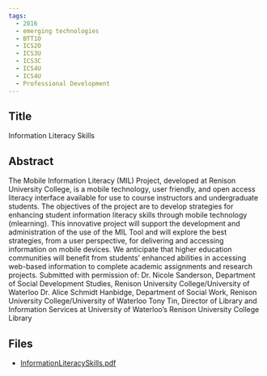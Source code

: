 ```yaml
---
tags:
  - 2016
  - emerging technologies
  - BTT1O
  - ICS2O
  - ICS3U
  - ICS3C
  - ICS4U
  - ICS4U
  - Professional Development
---
```

    
## Title

Information Literacy Skills

## Abstract

The Mobile Information Literacy (MIL) Project, developed at Renison University College, is a mobile technology, user friendly, and open access
literacy interface available for use to course instructors and undergraduate students. The objectives of the project are to develop strategies for enhancing student information literacy skills through mobile technology (mlearning). This innovative project will support the development and administration of the use of the MIL Tool and will explore the best strategies, from a user perspective, for delivering and accessing
information on mobile devices. We anticipate that higher education communities will benefit from students’ enhanced abilities in accessing web-based information to complete academic assignments and research projects.
Submitted with permission of:
Dr. Nicole Sanderson, Department of Social Development Studies, Renison University College/University of Waterloo
Dr. Alice Schmidt Hanbidge, Department of Social Work, Renison University College/University of Waterloo
Tony Tin, Director of Library and Information Services at University of Waterloo’s Renison University College Library

## Files

- [InformationLiteracySkills.pdf](resources/2016/Nicole_Sanderson/InformationLiteracySkills.pdf)
